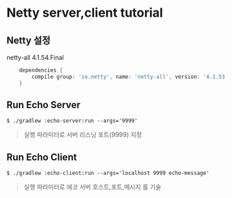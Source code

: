 # Netty server,client tutorial

## Netty 설정

netty-all 4.1.54.Final

```groovy
    dependencies {
        compile group: 'io.netty', name: 'netty-all', version: '4.1.53.Final'
    }
```

## Run Echo Server

```shell script
$ ./gradlew :echo-server:run --args='9999'
```
> 실행 파라미터로 서버 리스닝 포트(9999) 지정


## Run Echo Client

```shell script
$ ./gradlew :echo-client:run --args='localhost 9999 echo-message'
```
> 실행 파라미터로 에코 서버 호스트,포트,메시지 를 기술